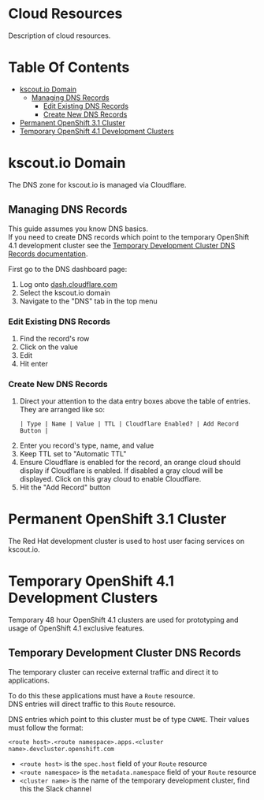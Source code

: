 # Cloud Resources
Description of cloud resources.

# Table Of Contents
- [kscout.io Domain](#kscoutio-domain)
  - [Managing DNS Records](#managing-dns-records)
    - [Edit Existing DNS Records](#edit-existing-dns-records)
	- [Create New DNS Records](#create-new-dns-records)
- [Permanent OpenShift 3.1 Cluster](#permanent-openshift-31-cluster)
- [Temporary OpenShift 4.1 Development Clusters](#temporary-openshift-41-development-clusters)

# kscout.io Domain
The DNS zone for kscout.io is managed via Cloudflare.  

## Managing DNS Records
This guide assumes you know DNS basics.  
If you need to create DNS records which point to the temporary OpenShift 4.1 
development cluster see the 
[Temporary Development Cluster DNS Records documentation](#temporary-development-cluster-dns-records).


First go to the DNS dashboard page:

1. Log onto [dash.cloudflare.com](https://dash.cloudflare.com)
2. Select the kscout.io domain
3. Navigate to the "DNS" tab in the top menu

### Edit Existing DNS Records

1. Find the record's row
2. Click on the value
3. Edit
4. Hit enter

### Create New DNS Records

1. Direct your attention to the data entry boxes above the table of entries.
   They are arranged like so:
   ```
   | Type | Name | Value | TTL | Cloudflare Enabled? | Add Record Button |
   ```
2. Enter you record's type, name, and value
3. Keep TTL set to "Automatic TTL"
4. Ensure Cloudflare is enabled for the record, an orange cloud should display
   if Cloudflare is enabled. If disabled a gray cloud will be displayed. Click
   on this gray cloud to enable Cloudflare.
5. Hit the "Add Record" button

# Permanent OpenShift 3.1 Cluster
The Red Hat development cluster is used to host user facing services
on kscout.io.  

# Temporary OpenShift 4.1 Development Clusters
Temporary 48 hour OpenShift 4.1 clusters are used for prototyping and usage of 
OpenShift 4.1 exclusive features.

## Temporary Development Cluster DNS Records
The temporary cluster can receive external traffic and direct it 
to applications.  

To do this these applications must have a `Route` resource.  
DNS entries will direct traffic to this `Route` resource.

DNS entries which point to this cluster must be of type `CNAME`. Their values 
must follow the format:

```
<route host>.<route namespace>.apps.<cluster name>.devcluster.openshift.com
```

- `<route host>` is the `spec.host` field of your `Route` resource
- `<route namespace>` is the `metadata.namespace` field of your 
  `Route` resource
- `<cluster name>` is the name of the temporary development cluster, find this
  the Slack channel
